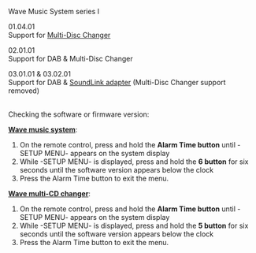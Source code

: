 Wave Music System series I

01.04.01<br/>
Support for <a href="https://support.bose.com/s/display-articles?productId=01t8c00000OydS1AAJ&articleId=ka08c000001fbtNAAQ">Multi-Disc Changer</a>

02.01.01<br/>
Support for DAB & Multi-Disc Changer

03.01.01 & 03.02.01<br/>
Support for DAB & <a href="https://support.bose.com/s/display-articles?productId=01t8c00000OydS3AAJ&articleId=ka08c000000haYPAAY">SoundLink adapter</a> (Multi-Disc Changer support removed)

<br/>
Checking the software or firmware version:

<b><a href="https://support.bose.com/s/display-articles?productId=01t8c00000OydS3AAJ&articleId=ka08c000001pXWyAAM">Wave music system</a></b>:
1. On the remote control, press and hold the <b>Alarm Time button</b> until -SETUP MENU- appears on the system display
2. While -SETUP MENU- is displayed, press and hold the <b>6 button</b> for six seconds until the software version appears below the clock
3. Press the Alarm Time button to exit the menu.

<b><a href="https://support.bose.com/s/display-articles?productId=01t8c00000OydS1AAJ&articleId=ka08c000001pXWyAAM">Wave multi-CD changer</a></b>:
1. On the remote control, press and hold the <b>Alarm Time button</b> until -SETUP MENU- appears on the system display
2. While -SETUP MENU- is displayed, press and hold the <b>5 button</b> for six seconds until the software version appears below the clock
3. Press the Alarm Time button to exit the menu.
